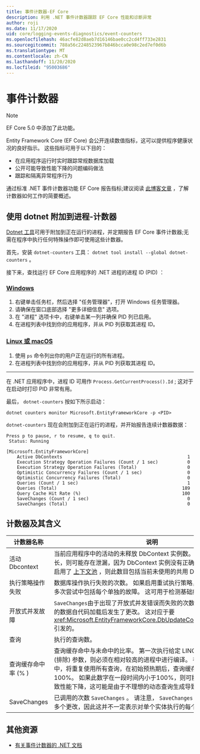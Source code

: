 ```yaml
---
title: 事件计数器-EF Core
description: 利用 .NET 事件计数器跟踪 EF Core 性能和诊断异常
author: roji
ms.date: 11/17/2020
uid: core/logging-events-diagnostics/event-counters
ms.openlocfilehash: 46acfe82d8aeb7d16146bae0cc2cd4ff733e2831
ms.sourcegitcommit: 788a56c2248523967b846bcca0e98c2ed7ef0d6b
ms.translationtype: MT
ms.contentlocale: zh-CN
ms.lasthandoff: 11/20/2020
ms.locfileid: "95003686"
---
```

# <a name="event-counters"></a>事件计数器

> [!NOTE]
> EF Core 5.0 中添加了此功能。

Entity Framework Core (EF Core) 会公开连续数值指标，这可以提供程序健康状况的良好指示。 这些指标可用于以下目的：

* 在应用程序运行时实时跟踪常规数据库加载
* 公开可能导致性能下降的问题编码做法
* 跟踪和隔离异常程序行为

通过标准 .NET 事件计数器功能 EF Core 报告指标;建议阅读 [此博客文章](https://devblogs.microsoft.com/dotnet/introducing-diagnostics-improvements-in-net-core-3-0/) ，了解计数器如何工作的简要概述。

## <a name="attach-to-a-process-using-dotnet-counters"></a>使用 dotnet 附加到进程-计数器

[Dotnet 工具](https://docs.microsoft.com/dotnet/core/diagnostics/dotnet-counters)可用于附加到正在运行的进程，并定期报告 EF Core 事件计数器;无需在程序中执行任何特殊操作即可使用这些计数器。

首先，安装 `dotnet-counters` 工具： `dotnet tool install --global dotnet-counters` 。

接下来，查找运行 EF Core 应用程序的 .NET 进程的进程 ID (PID) ：

### <a name="windows"></a>[Windows](#tab/windows)

1. 右键单击任务栏，然后选择 "任务管理器"，打开 Windows 任务管理器。
2. 请确保在窗口底部选择 "更多详细信息" 选项。
3. 在 "进程" 选项卡中，右键单击某一列并确保 PID 列已启用。
4. 在进程列表中找到你的应用程序，并从 PID 列获取其进程 ID。

### <a name="linux-or-macos"></a>[Linux 或 macOS](#tab/fluent-api)

1. 使用 `ps` 命令列出你的用户正在运行的所有进程。
2. 在进程列表中找到你的应用程序，并从 PID 列获取其进程 ID。

***

在 .NET 应用程序中，进程 ID 可用作 `Process.GetCurrentProcess().Id` ; 这对于在启动时打印 PID 非常有用。

最后， `dotnet-counters` 按如下所示启动：

```console
dotnet counters monitor Microsoft.EntityFrameworkCore -p <PID>
```

`dotnet-counters` 现在会附加到正在运行的进程，并开始报告连续计数器数据：

```console
Press p to pause, r to resume, q to quit.
 Status: Running

[Microsoft.EntityFrameworkCore]
    Active DbContexts                                               1
    Execution Strategy Operation Failures (Count / 1 sec)           0
    Execution Strategy Operation Failures (Total)                   0
    Optimistic Concurrency Failures (Count / 1 sec)                 0
    Optimistic Concurrency Failures (Total)                         0
    Queries (Count / 1 sec)                                         1
    Queries (Total)                                               189
    Query Cache Hit Rate (%)                                      100
    SaveChanges (Count / 1 sec)                                     0
    SaveChanges (Total)                                             0
```

## <a name="counters-and-their-meaning"></a>计数器及其含义

计数器名称                          | 说明
------------------------------------- | ----
活动 Dbcontext                     | 当前应用程序中的活动的未释放 DbContext 实例数。 如果此数字持续增长，则可能存在泄漏，因为 DbContext 实例没有正确释放。 请注意，如果启用了 [上下文池](xref:core/miscellaneous/context-pooling) ，则此数目包括当前未使用的共用 DbContext 实例。
执行策略操作失败 | 数据库操作执行失败的次数。 如果启用重试执行策略，则会在同一操作的多次尝试中包括每个单独的故障。 这可用于检测基础结构的暂时性问题。
开放式并发故障       | `SaveChanges`由于出现了开放式并发错误而失败的次数，因为数据存储区中的数据自代码加载后发生了更改。 这对应于要 <xref:Microsoft.EntityFrameworkCore.DbUpdateConcurrencyException> 引发的。
查询                               | 执行的查询数。
查询缓存命中率 (% )               | 查询缓存命中与未命中的比率。 第一次执行给定 LINQ 查询时，EF Core (排除) 参数，则必须在相对较高的进程中进行编译。 在普通的应用程序中，将重复使用所有查询，在初始预热期后，查询缓存命中率应该稳定在100%。 如果此数字在一段时间内小于100%，则可能会由于重复编译导致性能下降，这可能是由于不理想的动态查询生成导致的。
SaveChanges                           | 已调用的次数 `SaveChanges` 。 请注意， `SaveChanges` 在单个批处理中保存多个更改，因此这并不一定表示对单个实体执行的每个更新。

## <a name="additional-resources"></a>其他资源

* [有关事件计数器的 .NET 文档](https://docs.microsoft.com/dotnet/core/diagnostics/event-counters)
